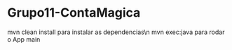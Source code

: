 # Grupo11-ContaMagica



mvn clean install para instalar as dependencias\n
mvn exec:java para rodar o App main
